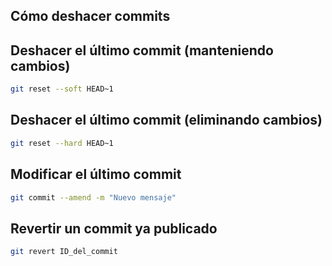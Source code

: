 ## Cómo deshacer commits

## Deshacer el último commit (manteniendo cambios)
```bash
git reset --soft HEAD~1
```
## Deshacer el último commit (eliminando cambios)
```bash
git reset --hard HEAD~1
```
## Modificar el último commit
```bash
git commit --amend -m "Nuevo mensaje"
```
## Revertir un commit ya publicado
```bash
git revert ID_del_commit
```
